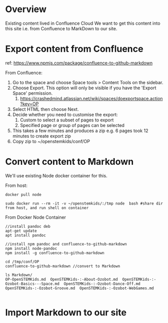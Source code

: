 

# Overview
Existing content lived in Confluence Cloud
We want to get this content into this site i.e. from Confluence to MarkDown to our site.

# Export content from Confluence

ref: https://www.npmjs.com/package/confluence-to-github-markdown


From Confluence:
1. Go to the space and choose Space tools > Content Tools on the sidebar.
2. Choose Export. This option will only be visible if you have the 'Export Space' permission.
    1. https://crashedmind.atlassian.net/wiki/spaces/doexportspace.action?key=OP 
3. Select HTML then choose Next.
4. Decide whether you need to customise the export:
    1. Custom to select a subset of pages to export
    2. Specified page or group of pages can be selected
5. This takes a few minutes and produces a zip e.g. 6 pages took 12 minutes to create export zip
6. Copy zip to ~/openstemkids/conf/OP


# Convert content to Markdown
We'll use existing Node docker container for this. 

From host:

```
docker pull node

sudo docker run --rm -it -v ~/openstemkids/:/tmp node  bash #share dir from host, and run shell on container

```


From Docker Node Container
```
//install pandoc deb
apt-get update
apt install pandoc 

//install npm pandoc and confluence-to-github-markdown 
npm install node-pandoc
npm install -g confluence-to-github-markdown 

cd /tmp/conf/OP
confluence-to-github-markdown //convert to Markdown

ls Markdown/    
OP-OpenSTEMKids.md  OpenSTEMKids-:-About-Ozobot.md  OpenSTEMKids-:-Ozobot-Basics---Space.md  OpenSTEMKids-:-Ozobot-Dance-Off.md  OpenSTEMKids-:-Ozobot-Groove.md  OpenSTEMKids-:-Ozobot-WebGames.md


```





# Import Markdown to our site
